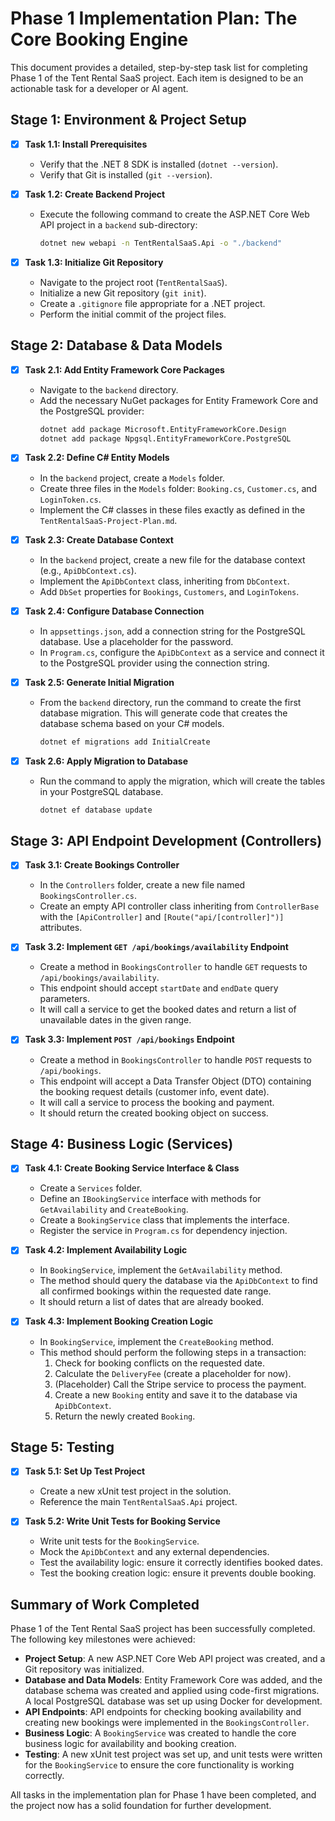# Phase 1 Implementation Plan: The Core Booking Engine

This document provides a detailed, step-by-step task list for completing Phase 1 of the Tent Rental SaaS project. Each item is designed to be an actionable task for a developer or AI agent.

## Stage 1: Environment & Project Setup

- [x] **Task 1.1: Install Prerequisites**
  - Verify that the .NET 8 SDK is installed (`dotnet --version`).
  - Verify that Git is installed (`git --version`).

- [x] **Task 1.2: Create Backend Project**
  - Execute the following command to create the ASP.NET Core Web API project in a `backend` sub-directory:
    ```bash
    dotnet new webapi -n TentRentalSaaS.Api -o "./backend"
    ```

- [x] **Task 1.3: Initialize Git Repository**
  - Navigate to the project root (`TentRentalSaaS`).
  - Initialize a new Git repository (`git init`).
  - Create a `.gitignore` file appropriate for a .NET project.
  - Perform the initial commit of the project files.

## Stage 2: Database & Data Models

- [x] **Task 2.1: Add Entity Framework Core Packages**
  - Navigate to the `backend` directory.
  - Add the necessary NuGet packages for Entity Framework Core and the PostgreSQL provider:
    ```bash
    dotnet add package Microsoft.EntityFrameworkCore.Design
    dotnet add package Npgsql.EntityFrameworkCore.PostgreSQL
    ```

- [x] **Task 2.2: Define C# Entity Models**
  - In the `backend` project, create a `Models` folder.
  - Create three files in the `Models` folder: `Booking.cs`, `Customer.cs`, and `LoginToken.cs`.
  - Implement the C# classes in these files exactly as defined in the `TentRentalSaaS-Project-Plan.md`.

- [x] **Task 2.3: Create Database Context**
  - In the `backend` project, create a new file for the database context (e.g., `ApiDbContext.cs`).
  - Implement the `ApiDbContext` class, inheriting from `DbContext`.
  - Add `DbSet` properties for `Bookings`, `Customers`, and `LoginTokens`.

- [x] **Task 2.4: Configure Database Connection**
  - In `appsettings.json`, add a connection string for the PostgreSQL database. Use a placeholder for the password.
  - In `Program.cs`, configure the `ApiDbContext` as a service and connect it to the PostgreSQL provider using the connection string.

- [x] **Task 2.5: Generate Initial Migration**
  - From the `backend` directory, run the command to create the first database migration. This will generate code that creates the database schema based on your C# models.
    ```bash
    dotnet ef migrations add InitialCreate
    ```

- [x] **Task 2.6: Apply Migration to Database**
  - Run the command to apply the migration, which will create the tables in your PostgreSQL database.
    ```bash
    dotnet ef database update
    ```

## Stage 3: API Endpoint Development (Controllers)

- [x] **Task 3.1: Create Bookings Controller**
  - In the `Controllers` folder, create a new file named `BookingsController.cs`.
  - Create an empty API controller class inheriting from `ControllerBase` with the `[ApiController]` and `[Route("api/[controller]")]` attributes.

- [x] **Task 3.2: Implement `GET /api/bookings/availability` Endpoint**
  - Create a method in `BookingsController` to handle `GET` requests to `/api/bookings/availability`.
  - This endpoint should accept `startDate` and `endDate` query parameters.
  - It will call a service to get the booked dates and return a list of unavailable dates in the given range.

- [x] **Task 3.3: Implement `POST /api/bookings` Endpoint**
  - Create a method in `BookingsController` to handle `POST` requests to `/api/bookings`.
  - This endpoint will accept a Data Transfer Object (DTO) containing the booking request details (customer info, event date).
  - It will call a service to process the booking and payment.
  - It should return the created booking object on success.

## Stage 4: Business Logic (Services)

- [x] **Task 4.1: Create Booking Service Interface & Class**
  - Create a `Services` folder.
  - Define an `IBookingService` interface with methods for `GetAvailability` and `CreateBooking`.
  - Create a `BookingService` class that implements the interface.
  - Register the service in `Program.cs` for dependency injection.

- [x] **Task 4.2: Implement Availability Logic**
  - In `BookingService`, implement the `GetAvailability` method.
  - The method should query the database via the `ApiDbContext` to find all confirmed bookings within the requested date range.
  - It should return a list of dates that are already booked.

- [x] **Task 4.3: Implement Booking Creation Logic**
  - In `BookingService`, implement the `CreateBooking` method.
  - This method should perform the following steps in a transaction:
    1.  Check for booking conflicts on the requested date.
    2.  Calculate the `DeliveryFee` (create a placeholder for now).
    3.  (Placeholder) Call the Stripe service to process the payment.
    4.  Create a new `Booking` entity and save it to the database via `ApiDbContext`.
    5.  Return the newly created `Booking`.

## Stage 5: Testing

- [x] **Task 5.1: Set Up Test Project**
  - Create a new xUnit test project in the solution.
  - Reference the main `TentRentalSaaS.Api` project.

- [x] **Task 5.2: Write Unit Tests for Booking Service**
  - Write unit tests for the `BookingService`.
  - Mock the `ApiDbContext` and any external dependencies.
  - Test the availability logic: ensure it correctly identifies booked dates.
  - Test the booking creation logic: ensure it prevents double booking.

## Summary of Work Completed

Phase 1 of the Tent Rental SaaS project has been successfully completed.
The following key milestones were achieved:

- **Project Setup**: A new ASP.NET Core Web API project was created, and a Git repository was initialized.
- **Database and Data Models**: Entity Framework Core was added, and the database schema was created and applied using code-first migrations. A local PostgreSQL database was set up using Docker for development.
- **API Endpoints**: API endpoints for checking booking availability and creating new bookings were implemented in the `BookingsController`.
- **Business Logic**: A `BookingService` was created to handle the core business logic for availability and booking creation.
- **Testing**: A new xUnit test project was set up, and unit tests were written for the `BookingService` to ensure the core functionality is working correctly.

All tasks in the implementation plan for Phase 1 have been completed, and the project now has a solid foundation for further development.
